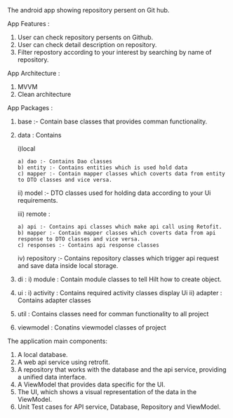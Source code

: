 The android app showing repository persent on Git hub.

App Features :
 1) User can check repository persents on Github.
 2) User can check detail description on repository.
 3) Filter repostory according to your interest by searching by name of repository.

App Architecture : 
 1) MVVM
 2) Clean architecture

App Packages :
 1) base :- Contain base classes that provides comman functionality.
 2) data : Contains

     i)local 
     
        a) dao :- Contains Dao classes 
        b) entity :- Contains entities which is used hold data
        c) mapper :- Contain mapper classes which coverts data from entity to DTO classes and vice versa.
        
     ii) model :- DTO classes used for holding data according to your Ui requirements. 
     
     iii) remote :
     
        a) api :- Contains api classes which make api call using Retofit.
        b) mapper :- Contain mapper classes which coverts data from api response to DTO classes and vice versa.
        c) responses :- Contains api response classes
        
     iv) repository  :- Contains repository classes which trigger api request and save data inside local storage.
     
 3) di : 
     i) module : Contain module classes to tell Hilt how to create object.
 4) ui :
     i) activity : Contains required activity classes display Ui
     ii) adapter : Contains adapter classes
 7) util : Contains classes need for comman functionality to all project
 8) viewmodel : Conatins viewmodel classes of project

The application main components:
1) A local database.
2) A web api service using retrofit.
3) A repository that works with the database and the api service, providing a unified data interface.
4) A ViewModel that provides data specific for the UI.
5) The UI, which shows a visual representation of the data in the ViewModel.
6) Unit Test cases for API service, Database, Repository and ViewModel.
 
 

